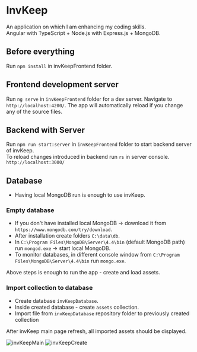 # InvKeep

An application on which I am enhancing my coding skills. \
Angular with TypeScript + Node.js with Express.js + MongoDB.

## Before everything

Run `npm install` in invKeepFrontend folder.

## Frontend development server

Run `ng serve` in `invKeepFrontend` folder for a dev server. Navigate to `http://localhost:4200/`. The app will
automatically reload if you change any of the source files.

## Backend with Server

Run `npm run start:server` in `invKeepFrontend` folder to start backend server of invKeep. \
To reload changes introduced in backend run `rs` in server console.
`http://localhost:3000/`

## Database

- Having local MongoDB run is enough to use invKeep.
  
### Empty database
- If you don't have installed local MongoDB -> download it from `https://www.mongodb.com/try/download`.
- After installation create folders `C:\data\db`.
- In `C:\Program Files\MongoDB\Server\4.4\bin` (default MongoDB path) run `mongod.exe` -> start local MongoDB.
- To monitor databases, in different console window from `C:\Program Files\MongoDB\Server\4.4\bin` run `mongo.exe`.

Above steps is enough to run the app - create and load assets.

### Import collection to database

- Create database `invKeepDatabase`.
- Inside created database - create `assets` collection.
- Import file from `invKeepDatabase` repository folder to previously created collection

After invKeep main page refresh, all imported assets should be displayed.

![invKeepMain](https://user-images.githubusercontent.com/45639693/118302350-6251c000-b4e4-11eb-8b01-8264a4a7f1e2.PNG)
![invKeepCreate](https://user-images.githubusercontent.com/45639693/118302344-6087fc80-b4e4-11eb-8434-c57f3890f355.PNG)

